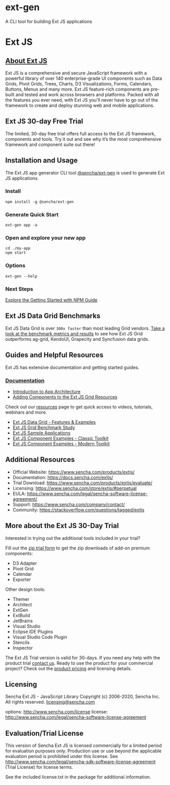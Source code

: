# ext-gen
A CLI tool for building Ext JS applications

# Ext JS

## [About Ext JS](http://www.sencha.com/)
Ext JS is a comprehensive and secure JavaScript framework with a powerful library of over 140 enterprise-grade UI components such as Data Grids, Pivot Grids, Trees, Charts, D3 Visualizations, Forms, Calendars, Buttons, Menus and many more. Ext JS feature-rich components are pre-built and tested and work across browsers and platforms. Packed with all the features you ever need, with Ext JS you’ll never have to go out of the framework to create and deploy stunning web and mobile applications.

## Ext JS 30-day Free Trial
The limited, 30-day free trial offers full access to the Ext JS framework, components and tools.  Try it out and see why it’s the most comprehensive framework and component suite out there! 

## Installation and Usage
The Ext JS app generator CLI tool [@sencha/ext-gen](https://www.npmjs.com/package/@sencha/ext-gen) is used to generate Ext JS applications. 

### Install
``` 
npm install -g @sencha/ext-gen
```

### Generate Quick Start
```
ext-gen app -a
```

### Open and explore your new app
```
cd ./my-app
npm start
```

### Options
```
ext-gen --help
``` 

### Next Steps
[Explore the Getting Started with NPM Guide](https://docs.sencha.com/extjs/7.7.0/guides/getting_started/getting_started_with_npm.html)

## Ext JS Data Grid Benchmarks
Ext JS Data Grid is over `300x faster` than most leading Grid vendors. [Take a look at the benchmark metrics and results](https://www.sencha.com/blog/ext-js-performance-benchmarks/) to see how Ext JS Grid outperforms ag-grid, KendoUI, Grapecity and Syncfusion data grids.  

## Guides and Helpful Resources
Ext JS has extensive documentation and getting started guides. 

### [Documentation](https://docs.sencha.com/extjs/)
* [Introduction to App Architecture](https://docs.sencha.com/extjs/7.7.0/guides/application_architecture/application_architecture.html)
* [Adding Components to the Ext JS Grid
Resources](https://docs.sencha.com/extjs/7.7.0/guides/components/widgets_widgets_columns.html)

Check out our [resources](https://www.sencha.com/resources/) page to get quick access to videos, tutorials, webinars and more.

* [Ext JS Data Grid - Features & Examples](https://www.sencha.com/grid)
* [Ext JS Grid Benchmark Study](https://www.sencha.com/blog/ext-js-performance-benchmarks/)
* [Ext JS Sample Applications](https://examples.sencha.com/extjs/7.7.0/)
* [Ext JS Component Examples - Classic Toolkit](https://examples.sencha.com/extjs/7.7.0/examples/kitchensink/?classic#all)
* [Ext JS Component Examples - Modern Toolkit](https://examples.sencha.com/extjs/7.7.0/examples/kitchensink/?modern#all)

## Additional Resources
* Official Website: https://www.sencha.com/products/extjs/
* Documentation: https://docs.sencha.com/extjs/
* Trial Download: https://www.sencha.com/products/extjs/evaluate/
* Licensing: https://www.sencha.com/store/extjs/#perpetual
* EULA: https://www.sencha.com/legal/sencha-software-license-agreement/
* Support: https://www.sencha.com/company/contact/
* Community: https://stackoverflow.com/questions/tagged/extjs

## More about the Ext JS 30-Day Trial
Interested in trying out the additional tools included in your trial?

Fill out the [zip trial form](https://www.sencha.com/products/extjs/evaluate/) to get the zip downloads of add-on premium components: 
* D3 Adapter
* Pivot Grid
* Calendar
* Exporter 

Other design tools:  
* Themer
* Architect
* ExtGen
* ExtBuild
* JetBrains
* Visual Studio
* Eclipse IDE Plugins
* Visual Studio Code Plugin
* Stencils
* Inspector
 
The Ext JS Trial version is valid for 30-days. If you need any help with the product trial [contact us](https://www.sencha.com/company/contact/). Ready to use the product for your commercial project? Check out the [product pricing](https://www.sencha.com/store/extjs/#perpetual) and licensing details. 

## Licensing
Sencha Ext JS - JavaScript Library
Copyright (c) 2006-2020, Sencha Inc.
All rights reserved.
licensing@sencha.com
 
options: http://www.sencha.com/license
license: http://www.sencha.com/legal/sencha-software-license-agreement
 
Evaluation/Trial License
------------------------------------------------------------------------------------------
This version of Sencha Ext JS is licensed commercially for a limited period for evaluation purposes only. Production use or use beyond the applicable evaluation period is prohibited under this license.
See http://www.sencha.com/legal/sencha-sdk-software-license-agreement (Trial License) for license terms.

See the included license.txt in the package for additional information.

 






